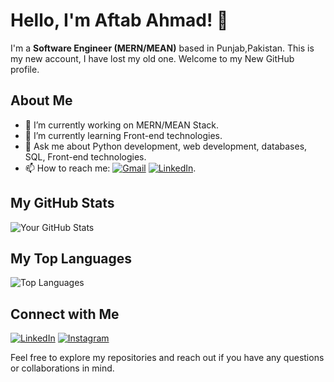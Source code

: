 # Hello, I'm Aftab Ahmad! 👋

I'm a **Software Engineer (MERN/MEAN)** based in Punjab,Pakistan. This is my new account, I have lost my old one. Welcome to my New GitHub profile.

## About Me

- 🔭 I’m currently working on MERN/MEAN Stack.
- 🌱 I’m currently learning Front-end technologies.
- 💬 Ask me about Python development, web development, databases, SQL, Front-end technologies.
- 📫 How to reach me: [![Gmail](https://img.shields.io/badge/Email-Send-blue)](mailto:aftabaleeahmad@gmail.com) [![LinkedIn](https://img.shields.io/badge/LinkedIn-Connect-blue)](www.linkedin.com/in/aftab-alee-ahmad-a3b9322b8).

## My GitHub Stats

![Your GitHub Stats](https://github-readme-stats.vercel.app/api?username=AftabAleeAhmad&show_icons=true&theme=dark)

## My Top Languages

![Top Languages](https://github-readme-stats.vercel.app/api/top-langs/?username=AftabAleeAhmad&layout=compact&theme=dark)

## Connect with Me

[![LinkedIn](https://img.shields.io/badge/LinkedIn-Connect-blue)](www.linkedin.com/in/aftab-alee-ahmad-a3b9322b8)
[![Instagram](https://img.shields.io/badge/Twitter-Follow-blue)](https://www.instagram.com/alee_bin_shahbaz/)

Feel free to explore my repositories and reach out if you have any questions or collaborations in mind.
